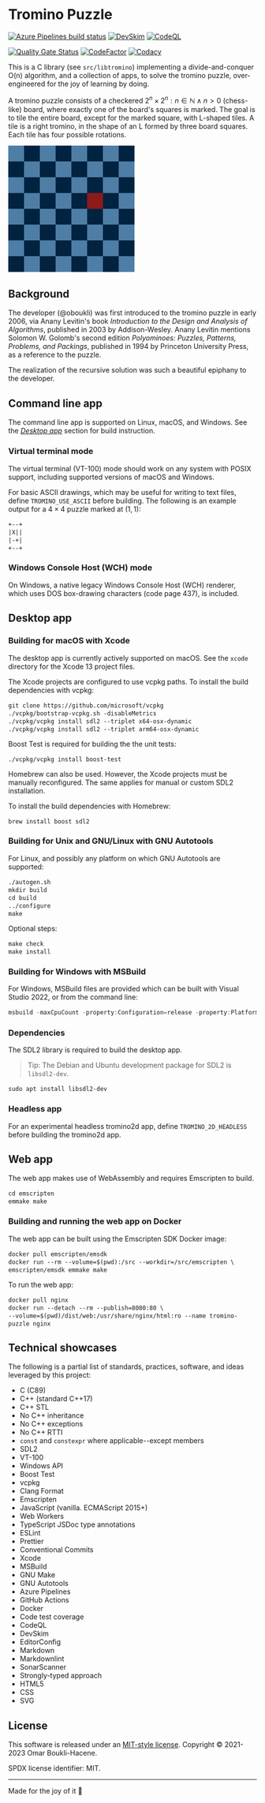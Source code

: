 # Tromino Puzzle

[![Azure Pipelines build status](https://dev.azure.com/omarboukli/tromino-puzzle/_apis/build/status/oboukli.tromino-puzzle?branchName=main)](https://dev.azure.com/omarboukli/tromino-puzzle/_build/latest?definitionId=2&branchName=main)
[![DevSkim](https://github.com/oboukli/tromino-puzzle/actions/workflows/devskim-analysis.yml/badge.svg?branch=main)](https://github.com/oboukli/tromino-puzzle/actions/workflows/devskim-analysis.yml?query=branch%3Amain)
[![CodeQL](https://github.com/oboukli/tromino-puzzle/actions/workflows/codeql-analysis.yml/badge.svg?branch=main)](https://github.com/oboukli/tromino-puzzle/actions/workflows/codeql-analysis.yml?query=branch%3Amain)

[![Quality Gate Status](https://sonarcloud.io/api/project_badges/measure?project=oboukli_tromino-puzzle&metric=alert_status)](https://sonarcloud.io/summary/new_code?id=oboukli_tromino-puzzle)
[![CodeFactor](https://www.codefactor.io/repository/github/oboukli/tromino-puzzle/badge)](https://www.codefactor.io/repository/github/oboukli/tromino-puzzle)
[![Codacy](https://app.codacy.com/project/badge/Grade/8395b4fbd3b34c72907b0e65fe0b5f35)](https://www.codacy.com/gh/oboukli/tromino-puzzle/dashboard)

This is a C library (see `src/libtromino`) implementing a divide-and-conquer O(n)
algorithm, and a collection of apps, to solve the tromino puzzle,
over-engineered for the joy of learning by doing.

A tromino puzzle consists of a checkered
$2^n \times 2^n : n \in \mathbb{N} \land n > 0$ (chess-like) board, where
exactly one of the board's squares is marked. The goal is to tile the entire
board, except for the marked square, with L-shaped tiles. A tile is a right
tromino, in the shape of an L formed by three board squares. Each tile has four
possible rotations.

![Tromino puzzle](content/puzzle-8x8.gif)

## Background

The developer (@oboukli) was first introduced to the tromino puzzle in early
2006, via Anany Levitin's book _Introduction to the Design and Analysis of
Algorithms_, published in 2003 by Addison-Wesley. Anany Levitin mentions
Solomon W. Golomb's second edition _Polyominoes: Puzzles, Patterns, Problems,
and Packings_, published in 1994 by Princeton University Press, as a reference
to the puzzle.

The realization of the recursive solution was such a beautiful epiphany to the
developer.

## Command line app

The command line app is supported on Linux, macOS, and Windows. See the
[_Desktop app_](#desktop-app) section for build instruction.

### Virtual terminal mode

The virtual terminal (VT-100) mode should work on any system with POSIX
support, including supported versions of macOS and Windows.

For basic ASCII drawings, which may be useful for writing to text files,
define `TROMINO_USE_ASCII` before building. The following is an example
output for a $4 \times 4$ puzzle marked at $(1, 1)$:

```text
+--+
|X||
|-+|
+--+
```

### Windows Console Host (WCH) mode

On Windows, a native legacy Windows Console Host (WCH) renderer, which uses DOS
box-drawing characters
(code page 437), is included.

## Desktop app

### Building for macOS with Xcode

The desktop app is currently actively supported on macOS. See the `xcode`
directory for the Xcode 13 project files.

The Xcode projects are configured to use vcpkg paths. To install the build
dependencies with vcpkg:

```shell
git clone https://github.com/microsoft/vcpkg
./vcpkg/bootstrap-vcpkg.sh -disableMetrics
./vcpkg/vcpkg install sdl2 --triplet x64-osx-dynamic
./vcpkg/vcpkg install sdl2 --triplet arm64-osx-dynamic
```

Boost Test is required for building the the unit tests:

```shell
./vcpkg/vcpkg install boost-test
```

Homebrew can also be used. However, the Xcode projects must be manually
reconfigured. The same applies for manual or custom SDL2 installation.

To install the build dependencies with Homebrew:

```shell
brew install boost sdl2
```

### Building for Unix and GNU/Linux with GNU Autotools

For Linux, and possibly any platform on which GNU Autotools are
supported:

```shell
./autogen.sh
mkdir build
cd build
../configure
make
```

Optional steps:

```shell
make check
make install
```

### Building for Windows with MSBuild

For Windows, MSBuild files are provided which can be built with
Visual Studio 2022, or from the command line:

```powershell
msbuild -maxCpuCount -property:Configuration=release -property:Platform=x64 msbuild\TrominoPuzzle.sln
```

### Dependencies

The SDL2 library is required to build the desktop app.

> Tip: The Debian and Ubuntu development package for SDL2 is `libsdl2-dev`.

```shell
sudo apt install libsdl2-dev
```

### Headless app

For an experimental headless tromino2d app, define `TROMINO_2D_HEADLESS` before
building the tromino2d app.

## Web app

The web app makes use of WebAssembly and requires Emscripten to build.

```shell
cd emscripten
emmake make
```

### Building and running the web app on Docker

The web app can be built using the Emscripten SDK Docker image:

```shell
docker pull emscripten/emsdk
docker run --rm --volume=$(pwd):/src --workdir=/src/emscripten \
emscripten/emsdk emmake make
```

To run the web app:

```shell
docker pull nginx
docker run --detach --rm --publish=8080:80 \
--volume=$(pwd)/dist/web:/usr/share/nginx/html:ro --name tromino-puzzle nginx
```

## Technical showcases

The following is a partial list of standards, practices, software,
and ideas leveraged by this project:

- C (C89)
- C++ (standard C++17)
- C++ STL
- No C++ inheritance
- No C++ exceptions
- No C++ RTTI
- `const` and `constexpr` where applicable--except members
- SDL2
- VT-100
- Windows API
- Boost Test
- vcpkg
- Clang Format
- Emscripten
- JavaScript (vanilla. ECMAScript 2015+)
- Web Workers
- TypeScript JSDoc type annotations
- ESLint
- Prettier
- Conventional Commits
- Xcode
- MSBuild
- GNU Make
- GNU Autotools
- Azure Pipelines
- GitHub Actions
- Docker
- Code test coverage
- CodeQL
- DevSkim
- EditorConfig
- Markdown
- Markdownlint
- SonarScanner
- Strongly-typed approach
- HTML5
- CSS
- SVG

## License

This software is released under an [MIT-style license](LICENSE).
Copyright © 2021-2023 Omar Boukli-Hacene.

SPDX license identifier: MIT.

---

Made for the joy of it 🐳
